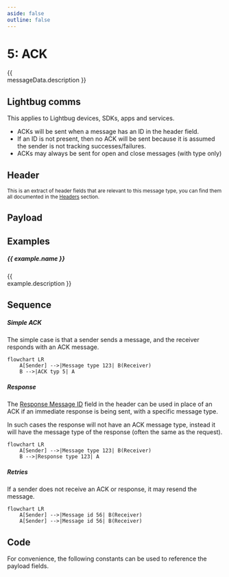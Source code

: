 ```yaml
---
aside: false
outline: false
---
```


<script setup>
import Message from '../../../components/Protocol/Message.vue';
import ProtocolMessageConstants from '../../../components/ProtocolMessageConstants.vue'
import PayloadTable from '../../../components/PayloadTable.vue'
import HeaderTable from '../../../components/HeaderTable.vue'
import { data as protocolData } from '../../../yaml-data.data.ts'
import { computed } from 'vue'

const messageId = 5
const messageData = computed(() => protocolData?.messages?.[messageId])
const examples = computed(() => messageData.value?.examples || [])
</script>

# 5: ACK

<span v-if="messageData?.description" style="white-space: pre-line;">{{ messageData.description }}</span>

## Lightbug comms

This applies to Lightbug devices, SDKs, apps and services.

 - ACKs will be sent when a message has an ID in the header field.
 - If an ID is not present, then no ACK will be sent because it is assumed the sender is not tracking successes/failures.
 - ACKs may always be sent for open and close messages (with type only) <!-- Currently the case for P1 comms-->

## Header

<HeaderTable :messageId="messageId" headerText="" :yaml-data="protocolData"/>

<small>This is an extract of header fields that are relevant to this message type, you can find them all documented in the [Headers](../protocol/headers.md) section.
</small>

## Payload

<PayloadTable :messageId="messageId" headerText="" :yaml-data="protocolData"/>

## Examples

<div v-for="(example, index) in examples" :key="index">

##### {{ example.name }}

<span v-if="example.description" style="white-space: pre-line;">{{ example.description }}</span>

<Message :byteString="example.bytes" :yaml-data="protocolData" :defaultCollapsed="false" :realDeviceInfo="example.real"/>

</div>

## Sequence

##### Simple ACK

The simple case is that a sender sends a message, and the receiver responds with an ACK message.

```mermaid
flowchart LR
    A[Sender] -->|Message type 123| B(Receiver)
    B -->|ACK typ 5| A
```

##### Response

The [Response Message ID](../protocol/headers#_3-response-message-id) field in the header can be used in place of an ACK if an immediate response is being sent, with a specific message type.

In such cases the response will not have an ACK message type, instead it will have the message type of the response (often the same as the request).

```mermaid
flowchart LR
    A[Sender] -->|Message type 123| B(Receiver)
    B -->|Response type 123| A
```

##### Retries

If a sender does not receive an ACK or response, it may resend the message.

```mermaid
flowchart LR
    A[Sender] -->|Message id 56| B(Receiver)
    A[Sender] -->|Message id 56| B(Receiver)
```

## Code

For convenience, the following constants can be used to reference the payload fields.

<ProtocolMessageConstants :messageId="messageId" :yaml-data="protocolData"/>
